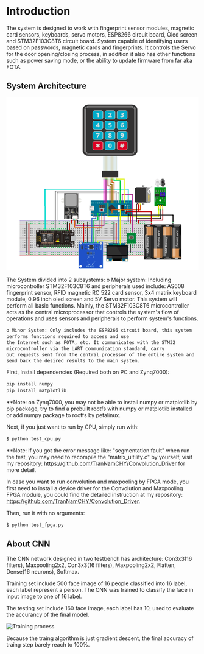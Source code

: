 # Introduction
The system is designed to work with fingerprint sensor modules, magnetic card sensors, keyboards, servo motors,
ESP8266 circuit board, Oled screen and STM32F103C8T6 circuit board. System capable of identifying users based 
on passwords, magnetic cards and fingerprints. It controls the Servo for the door opening/closing process, in 
addition it also has other functions such as power saving mode, or the ability to update firmware from far aka FOTA. 

## System Architecture
![System Architecture](./Image/architecture.png)

The System divided into 2 subsystems:
    o Major system: Including microcontroller STM32F103C8T6 and peripherals used include: AS608 fingerprint sensor,
    RFID magnetic RC 522 card sensor, 3x4 matrix keyboard module, 0.96 inch oled screen and 5V Servo motor. 
    This system will perform all basic functions. Mainly, the STM32F103C8T6 microcontroller acts as the central microprocessor 
    that controls the system's flow of operations and uses sensors and peripherals to perform system's functions.
    
    o Minor System: Only includes the ESP8266 circuit board, this system performs functions required to access and use 
    the Internet such as FOTA, etc. It communicates with the STM32 microcontroller via the UART communication standard, carry 
    out requests sent from the central processor of the entire system and send back the desired results to the main system.

First, Install dependencies (Required both on PC and Zynq7000):

```bash
pip install numpy
pip install matplotlib
```
**Note: on Zynq7000, you may not be able to install numpy or matplotlib by pip package, try to find a prebuilt rootfs with numpy or matplotlib 
installed or add numpy package to rootfs by petalinux.

Next, if you just want to run by CPU, simply run with:

```bash
$ python test_cpu.py
```
**Note: if you got the error message like: "segmentation fault" when run the test, you may need to recompile the "matrix_ultility.c" by yourself, visit
my repository: https://github.com/TranNamCHY/Convolution_Driver for more detail.

In case you want to run convolution and maxpooling by FPGA mode, you first need to install a device driver for the Convolution and Maxpooling FPGA module, 
you could find the detailed instruction at my repository: https://github.com/TranNamCHY/Convolution_Driver.

Then, run it with no arguments:

```bash
$ python test_fpga.py
```



## About CNN

The CNN network designed in two testbench has architecture: Con3x3(16 filters), Maxpooling2x2, Con3x3(16 filters), Maxpooling2x2, Flatten, Dense(16 neurons), Softmax.

Training set include 500 face image of 16 people classified into 16 label, each label represent a person. The CNN was trained to classify the face in input image to one of 16 label.

The testing set include 160 face image, each label has 10, used to evaluate the accurancy of the final model.

![Training process](./traing.png)

Because the traing algorithm is just gradient descent, the final accuracy of traing step barely reach to 100%. 
